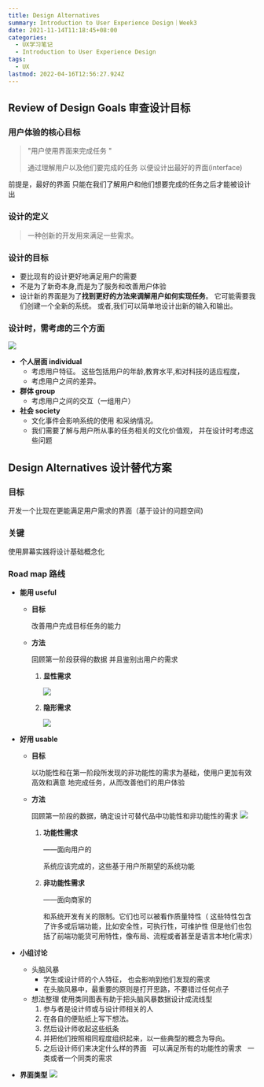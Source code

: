```yaml
---
title: Design Alternatives
summary: Introduction to User Experience Design｜Week3
date: 2021-11-14T11:18:45+08:00
categories:
  - UX学习笔记
  - Introduction to User Experience Design
tags:
  - UX
lastmod: 2022-04-16T12:56:27.924Z
---
```


## Review of Design Goals 审查设计目标

### 用户体验的核心目标

> "用户使用界面来完成任务 "
>
> 通过理解用户以及他们要完成的任务 以便设计出最好的界面(interface)

前提是，最好的界面 只能在我们了解用户和他们想要完成的任务之后才能被设计出

### 设计的定义

> 一种创新的开发用来满足一些需求。

### 设计的目标

- 要比现有的设计更好地满足用户的需要
- 不是为了新奇本身,而是为了服务和改善用户体验
- 设计新的界面是为了**找到更好的方法来调解用户如何实现任务**。 它可能需要我们创建一个全新的系统。 或者,我们可以简单地设计出新的输入和输出。

### 设计时，需考虑的三个方面

![](/2021-11-14-ux3/1.png)

- **个人层面 individual**
  - 考虑用户特征。 这些包括用户的年龄,教育水平,和对科技的适应程度，
  - 考虑用户之间的差异。
- **群体 group**
  - 考虑用户之间的交互（一组用户）
- **社会 society**
  - 文化事件会影响系统的使用 和采纳情况。
  - 我们需要了解与用户所从事的任务相关的文化价值观， 并在设计时考虑这些问题

## **Design Alternatives 设计替代方案**

### 目标

开发一个比现在更能满足用户需求的界面（基于设计的问题空间)

### 关键

使用屏幕实践将设计基础概念化

### Road map 路线

- **能用 useful**

  - **目标**

    改善用户完成目标任务的能力

  - **方法**

    回顾第一阶段获得的数据 并且鉴别出用户的需求

    1. **显性需求**

       ![](/2021-11-14-ux3/2.png)

    2. **隐形需求**

       ![](/2021-11-14-ux3/3.png)

- **好用 usable**

  - **目标**

    以功能性和在第一阶段所发现的非功能性的需求为基础，使用户更加有效高效和满意 地完成任务，从而改善他们的用户体验

  - **方法**

    回顾第一阶段的数据，确定设计可替代品中功能性和非功能性的需求
    ![](/2021-11-14-ux3/4.png)

    1. **功能性需求**

       ——面向用户的

       系统应该完成的，这些基于用户所期望的系统功能

    2. **非功能性需求**

       ——面向商家的

       和系统开发有关的限制。它们也可以被看作质量特性（ 这些特性包含了许多或后端功能，比如安全性，可执行性，可维护性 但是他们也包括了前端功能货可用特性，像布局、流程或者甚至是语言本地化需求）

- **小组讨论**
  - 头脑风暴
    - 学生或设计师的个人特征， 也会影响到他们发现的需求
    - 在头脑风暴中，最重要的原则是打开思路，不要错过任何点子
  - 想法整理
    使用类同图表有助于把头脑风暴数据设计成流线型
    1. 参与者是设计师或与设计师相关的人
    2. 在各自的便贴纸上写下想法。
    3. 然后设计师收起这些纸条
    4. 并把他们按照相同程度组织起来，以一些典型的概念为导向。
    5. 之后设计师们来决定什么样的界面   可以满足所有的功能性的需求   一类或者一个同类的需求
- **界面类型**
  ![](/2021-11-14-ux3/5.png)
